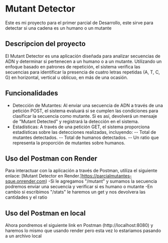 # Mutant Detector

Este es mi proyecto para el primer parcial de Desarrollo, este sirve para detectar si una cadena es un humano o un mutante

## Descripcion del proyecto

El Mutant Detector es una aplicación diseñada para analizar secuencias de ADN y determinar si pertenecen a un humano o a un mutante.
Utilizando un enfoque basado en patrones de repetición, el sistema verifica las secuencias para identificar la presencia de cuatro 
letras repetidas (A, T, C, G) en horizontal, vertical u oblicuo, en más de una ocasión.

## Funcionalidades

- Detección de Mutantes: Al enviar una secuencia de ADN a través de una petición POST, el sistema evaluará si se cumplen las condiciones 
para clasificar la secuencia como mutante. Si es así, devolverá un mensaje de "Mutant Detected" y registrará la detección en el sistema.
- Estadísticas: A través de una petición GET, el sistema proporciona estadísticas sobre las detecciones realizadas, incluyendo:
-- Total de mutantes detectados.
-- Total de humanos detectados.
-- Un ratio que representa la proporción de mutantes sobre humanos.

## Uso del Postman con Render

Para interactuar con la aplicación a través de Postman, utiliza el siguiente enlace: [Mutant Detector en Render.]https://parcialmutantes-sque.onrender.com)
-Si le agregamos "/mutant" y sumamos la secuencia podremos enviar una secuencia y verificar si es humano o mutante
-En cambio si escribimos "/stats" le haremos un get y nos devolvera las cantidades y el ratio

## Uso del Postman en local

Ahora pondremos el siguiente link en Postman (http://localhost:8080) y haremos lo mismo que usando render pero esta vez lo estariamos pasando a un archivo local 
